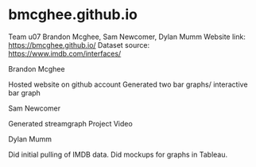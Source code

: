 # bmcghee.github.io

Team u07
Brandon Mcghee, Sam Newcomer, Dylan Mumm
Website link: https://bmcghee.github.io/
Dataset source: https://www.imdb.com/interfaces/

Brandon Mcghee

Hosted website on github account
Generated two bar graphs/ interactive bar graph

Sam Newcomer

Generated streamgraph
Project Video

Dylan Mumm

Did initial pulling of IMDB data.
Did mockups for graphs in Tableau.
